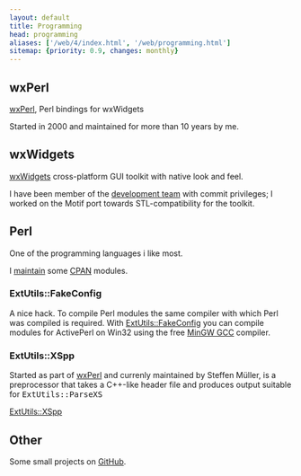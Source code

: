 ```yaml
---
layout: default
title: Programming
head: programming
aliases: ['/web/4/index.html', '/web/programming.html']
sitemap: {priority: 0.9, changes: monthly}
---
```

## wxPerl

[wxPerl](http://wxperl.it), Perl bindings for wxWidgets

Started in 2000 and maintained for more than 10 years by me.  

## wxWidgets

[wxWidgets](http://www.wxwidgets.org) cross-platform GUI toolkit with
native look and feel.

I have been member of the
[development team](http://www.wxwidgets.org/about/whowhat.htm) with commit
privileges; I worked on the Motif port towards STL-compatibility
for the toolkit.

## Perl

One of the programming languages i like most.

I [maintain](https://metacpan.org/author/MBARBON) some
[CPAN](http://www.cpan.org) modules.

### ExtUtils::FakeConfig

A nice hack. To compile Perl modules the same compiler with which Perl
was compiled is required. With
[ExtUtils::FakeConfig](https://metacpan.org/module/ExtUtils::FakeConfig)
you can compile modules for ActivePerl on Win32 using the free
[MinGW GCC](http://www.mingw.org) compiler.

### ExtUtils::XSpp

Started as part of [wxPerl](http://wxperl.it) and currenly maintained by
Steffen Müller, is a preprocessor that takes a C++-like header file
and produces output suitable for <tt>ExtUtils::ParseXS</tt>

[ExtUtils::XSpp](https://metacpan.org/module/ExtUtils::XSpp)

## Other

Some small projects on [GitHub](http://github.com/~mbarbon).

<a href="http://lurch.barbon.org/php/mixtureshare.cgi"><span style="display: none;">abashed-lost</span></a>
